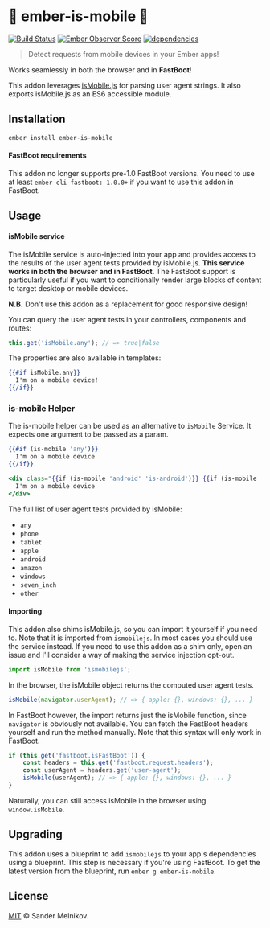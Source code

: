 # 🐹 ember-is-mobile 📱
[![Build Status](https://travis-ci.org/sandydoo/ember-is-mobile.svg?branch=master)](https://travis-ci.org/sandydoo/ember-is-mobile)
[![Ember Observer Score](http://emberobserver.com/badges/ember-is-mobile.svg)](http://emberobserver.com/addons/ember-is-mobile)
[![dependencies](https://david-dm.org/sandydoo/ember-is-mobile.svg)](https://david-dm.org/sandydoo/ember-is-mobile)

> Detect requests from mobile devices in your Ember apps!

Works seamlessly in both the browser and in **FastBoot**!

This addon leverages [isMobile.js](https://github.com/kaimallea/isMobile) for parsing user agent strings. It also exports isMobile.js as an ES6 accessible module.

## Installation

`ember install ember-is-mobile`

#### FastBoot requirements

This addon no longer supports pre-1.0 FastBoot versions. You need to use at least `ember-cli-fastboot: 1.0.0+` if you want to use this addon in FastBoot.

## Usage

#### isMobile service

The isMobile service is auto-injected into your app and provides access to the results of the user agent tests provided by isMobile.js. **This service works in both the browser and in FastBoot**. The FastBoot support is particularly useful if you want to conditionally render large blocks of content to target desktop or mobile devices.

**N.B.** Don't use this addon as a replacement for good responsive design!

You can query the user agent tests in your controllers, components and routes:

```js
this.get('isMobile.any'); // => true|false
```

The properties are also available in templates:

```handlebars
{{#if isMobile.any}}
  I'm on a mobile device!
{{/if}}
```

### is-mobile Helper

The is-mobile helper can be used as an alternative to `isMobile` Service.
It expects one argument to be passed as a param.

```handlebars
{{#if (is-mobile 'any')}}
  I'm on a mobile device
{{/if}}
```

```handlebars
<div class="{{if (is-mobile 'android' 'is-android')}} {{if (is-mobile 'apple' 'is-apple')}}">
  I'm on a mobile device
</div>
```

The full list of user agent tests provided by isMobile:

* `any`
* `phone`
* `tablet`
* `apple`
* `android`
* `amazon`
* `windows`
* `seven_inch`
* `other`

#### Importing

This addon also shims isMobile.js, so you can import it yourself if you need to. Note that it is imported from `ismobilejs`.
In most cases you should use the service instead. If you need to use this addon as a shim only, open an issue and I'll consider a way of making the service injection opt-out.

```js
import isMobile from 'ismobilejs';
```

In the browser, the isMobile object returns the computed user agent tests.

```js
isMobile(navigator.userAgent); // => { apple: {}, windows: {}, ... }
```

In FastBoot however, the import returns just the isMobile function, since `navigator` is obviously not available. You can fetch the FastBoot headers yourself and run the method manually. Note that this syntax will only work in FastBoot.

```js
if (this.get('fastboot.isFastBoot')) {
    const headers = this.get('fastboot.request.headers');
    const userAgent = headers.get('user-agent');
    isMobile(userAgent); // => { apple: {}, windows: {}, ... }
}
```

Naturally, you can still access isMobile in the browser using `window.isMobile`.

## Upgrading

This addon uses a blueprint to add `ismobilejs` to your app's dependencies using a blueprint. This step is necessary if you're using FastBoot. To get the latest version from the blueprint, run `ember g ember-is-mobile`.

## License

[MIT](https://github.com/sandydoo/ember-is-mobile/blob/master/LICENSE.md) © Sander Melnikov.
